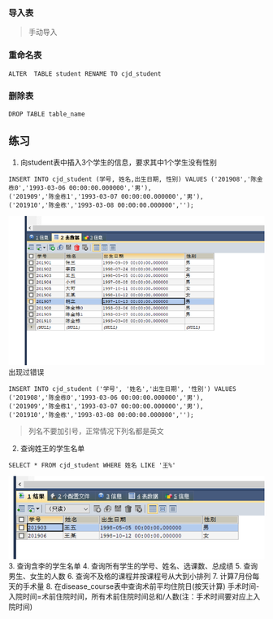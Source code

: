 ### 导入表
> 手动导入
### 重命名表
```
ALTER  TABLE student RENAME TO cjd_student
```
### 删除表
```
DROP TABLE table_name
```
## 练习
1. 向student表中插入3个学生的信息，要求其中1个学生没有性别
```
INSERT INTO cjd_student (学号, 姓名,出生日期, 性别) VALUES ('201908','陈金栋0','1993-03-06 00:00:00.000000','男'),
('201909','陈金栋1','1993-03-07 00:00:00.000000','男'),
('201910','陈金栋','1993-03-08 00:00:00.000000','');
```
![问题1的结果](./result/q1.png)
出现过错误
```
INSERT INTO cjd_student ('学号', '姓名','出生日期', '性别') VALUES ('201908','陈金栋0','1993-03-06 00:00:00.000000','男'),
('201909','陈金栋1','1993-03-07 00:00:00.000000','男'),
('201910','陈金栋','1993-03-08 00:00:00.000000','');
```
> 列名不要加引号，正常情况下列名都是英文
2. 查询姓王的学生名单
```
SELECT * FROM cjd_student WHERE 姓名 LIKE '王%'
```
![问题2的结果](./result/q2.png)
3. 查询含李的学生名单
4. 查询所有学生的学号、姓名、选课数、总成绩
5. 查询男生、女生的人数
6. 查询不及格的课程并按课程号从大到小排列
7. 计算7月份每天的手术量
8. 在disease_course表中查询术前平均住院日(按天计算)
手术时间-入院时间=术前住院时间，所有术前住院时间总和/人数(注：手术时间要对应上入院时间)